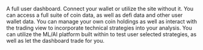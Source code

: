 A full user dashboard. Connect your wallet or utilize the site without it. You can access a full suite of coin data, as well as defi data and other user wallet data. You can manage your own coin holdings as well as interact with the trading view to incorporate technical strategies into your analysis. You can utilize the ML/AI platform built within to test user selected strategies, as well as let the dashboard trade for you.